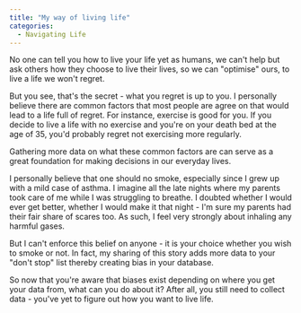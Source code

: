 ```yaml
---
title: "My way of living life"
categories:
  - Navigating Life
---
```


No one can tell you how to live your life yet as humans, we can't help but ask
others how they choose to live their lives, so we can "optimise" ours, to live
a life we won't regret.

But you see, that's the secret - what you regret is up to you. I personally
believe there are common factors that most people are agree on that would lead
to a life full of regret. For instance, exercise is good for you. If you decide
to live a life with no exercise and you're on your death bed at the age of 35,
you'd probably regret not exercising more regularly.

Gathering more data on what these common factors are can serve as a great 
foundation for making decisions in our everyday lives.

I personally believe that one should no smoke, especially since I grew up with
a mild case of asthma. I imagine all the late nights where my parents took care
of me while I was struggling to breathe. I doubted whether I would ever get 
better, whether I would make it that night - I'm sure my parents had their fair
share of scares too. As such, I feel very strongly about inhaling any harmful
gases.

But I can't enforce this belief on anyone - it is your choice whether you wish
to smoke or not. In fact, my sharing of this story adds more data to your 
"don't stop" list thereby creating bias in your database.

So now that you're aware that biases exist depending on where you get your data
from, what can you do about it? After all, you still need to collect data - 
you've yet to figure out how you want to live life.
